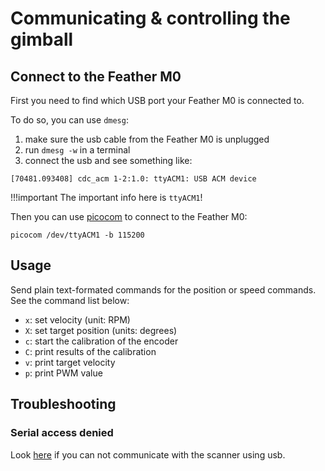 Communicating & controlling the gimball
=======================================

## Connect to the Feather M0

First you need to find which USB port your Feather M0 is connected to. 

To do so, you can use ``dmesg``:

1. make sure the usb cable from the Feather M0 is unplugged
2. run ``dmesg -w`` in a terminal
3. connect the usb and see something like:
```shell
[70481.093408] cdc_acm 1-2:1.0: ttyACM1: USB ACM device
```

!!!important
    The important info here is ``ttyACM1``!

Then you can use [picocom](https://github.com/npat-efault/picocom) to connect to the Feather M0:

```shell
picocom /dev/ttyACM1 -b 115200
```


## Usage
Send plain text-formated commands for the position or speed commands.
See the command list below:

* `x`: set velocity (unit: RPM)
* `X`: set target position (units: degrees)
* `c`: start the calibration of the encoder
* `C`: print results of the calibration
* `v`: print target velocity
* `p`: print PWM value

## Troubleshooting

### Serial access denied
Look [here](troubleshooting.md#serial-access-denied) if you can not communicate with the scanner using usb.
